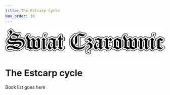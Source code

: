 ```yaml
---
title: The Estcarp Cycle
Nav_order: 10
---
```


![Witch World](assets/swiat_czarownic.png "Witch World")

# The Estcarp cycle 

Book list goes here
